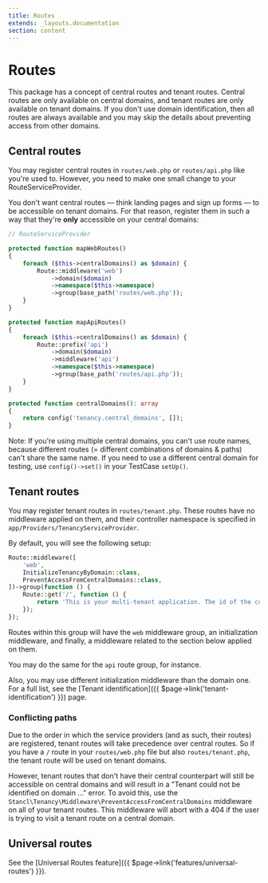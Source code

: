 ```yaml
---
title: Routes
extends: _layouts.documentation
section: content
---
```


# Routes

This package has a concept of central routes and tenant routes. Central routes are only available on central domains, and tenant routes are only available on tenant domains. If you don't use domain identification, then all routes are always available and you may skip the details about preventing access from other domains.

## Central routes

You may register central routes in `routes/web.php` or `routes/api.php` like you're used to. However, you need to make one small change to your RouteServiceProvider.

You don't want central routes — think landing pages and sign up forms — to be accessible on tenant domains. For that reason, register them in such a way that they're **only** accessible on your central domains:

```php
// RouteServiceProvider

protected function mapWebRoutes()
{
    foreach ($this->centralDomains() as $domain) {
        Route::middleware('web')
            ->domain($domain)
            ->namespace($this->namespace)
            ->group(base_path('routes/web.php'));
    }
}

protected function mapApiRoutes()
{
    foreach ($this->centralDomains() as $domain) {
        Route::prefix('api')
            ->domain($domain)
            ->middleware('api')
            ->namespace($this->namespace)
            ->group(base_path('routes/api.php'));
    }
}

protected function centralDomains(): array
{
    return config('tenancy.central_domains', []);
}
```

Note: If you're using multiple central domains, you can't use route names, because different routes (= different combinations of domains & paths) can't share the same name. If you need to use a different central domain for testing, use `config()->set()` in your TestCase `setUp()`.

## Tenant routes

You may register tenant routes in `routes/tenant.php`. These routes have no middleware applied on them, and their controller namespace is specified in `app/Providers/TenancyServiceProvider`.

By default, you will see the following setup:

```php
Route::middleware([
    'web',
    InitializeTenancyByDomain::class,
    PreventAccessFromCentralDomains::class,
])->group(function () {
    Route::get('/', function () {
        return 'This is your multi-tenant application. The id of the current tenant is ' . tenant('id');
    });
});
```

Routes within this group will have the `web` middleware group, an initialization middleware, and finally, a middleware related to the section below applied on them.

You may do the same for the `api` route group, for instance.

Also, you may use different initialization middleware than the domain one. For a full list, see the [Tenant identification]({{ $page->link('tenant-identification') }}) page.

### Conflicting paths

Due to the order in which the service providers (and as such, their routes) are registered, tenant routes will take precedence over central routes. So if you have a `/` route in your `routes/web.php` file but also `routes/tenant.php`, the tenant route will be used on tenant domains.

However, tenant routes that don't have their central counterpart will still be accessible on central domains and will result in a "Tenant could not be identified on domain ..." error. To avoid this, use the `Stancl\Tenancy\Middleware\PreventAccessFromCentralDomains` middleware on all of your tenant routes. This middleware will abort with a 404 if the user is trying to visit a tenant route on a central domain.

## Universal routes

See the [Universal Routes feature]({{ $page->link('features/universal-routes') }}).
